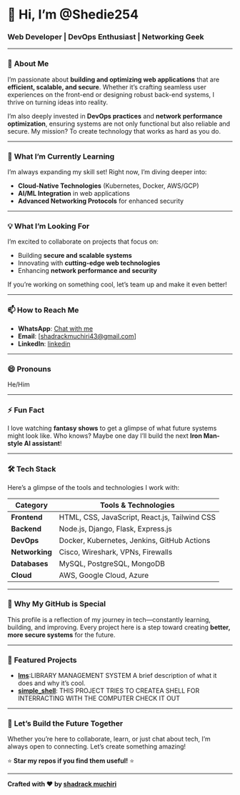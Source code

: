 # 👋 Hi, I’m **@Shedie254**  
### **Web Developer | DevOps Enthusiast | Networking Geek**  

---

### 🚀 **About Me**  
I’m passionate about **building and optimizing web applications** that are **efficient, scalable, and secure**. Whether it’s crafting seamless user experiences on the front-end or designing robust back-end systems, I thrive on turning ideas into reality.  

I’m also deeply invested in **DevOps practices** and **network performance optimization**, ensuring systems are not only functional but also reliable and secure. My mission? To create technology that works as hard as you do.  

---

### 🌱 **What I’m Currently Learning**  
I’m always expanding my skill set! Right now, I’m diving deeper into:  
- **Cloud-Native Technologies** (Kubernetes, Docker, AWS/GCP)  
- **AI/ML Integration** in web applications  
- **Advanced Networking Protocols** for enhanced security  

---

### 💡 **What I’m Looking For**  
I’m excited to collaborate on projects that focus on:  
- Building **secure and scalable systems**  
- Innovating with **cutting-edge web technologies**  
- Enhancing **network performance and security**  

If you’re working on something cool, let’s team up and make it even better!  

---

### 📫 **How to Reach Me**  
- **WhatsApp**: [Chat with me](https://wa.me/254796200224)  
- **Email**: [shadrackmuchiri43@gmail.com]  
- **LinkedIn**: [linkedin](https://www.linkedin.com/in/shadrack-muigai-649442281?utm_source=share&utm_campaign=share_via&utm_content=profile&utm_medium=android_app)  

---

### 😄 **Pronouns**  
He/Him  

---

### ⚡ **Fun Fact**  
I love watching **fantasy shows** to get a glimpse of what future systems might look like. Who knows? Maybe one day I’ll build the next **Iron Man-style AI assistant**!  

---

### 🛠️ **Tech Stack**  
Here’s a glimpse of the tools and technologies I work with:  

| **Category**       | **Tools & Technologies**                                                                 |
|---------------------|------------------------------------------------------------------------------------------|
| **Frontend**        | HTML, CSS, JavaScript, React.js, Tailwind CSS                                            |
| **Backend**         | Node.js, Django, Flask, Express.js                                                      |
| **DevOps**          | Docker, Kubernetes, Jenkins, GitHub Actions                                             |
| **Networking**      | Cisco, Wireshark, VPNs, Firewalls                                                       |
| **Databases**       | MySQL, PostgreSQL, MongoDB                                                              |
| **Cloud**           | AWS, Google Cloud, Azure                                                                |

---

### 🌟 **Why My GitHub is Special**  
This profile is a reflection of my journey in tech—constantly learning, building, and improving. Every project here is a step toward creating **better, more secure systems** for the future.  

---

### 📌 **Featured Projects**  
- **[lms](https://github.com/Shedie254/LMS.git)**:LIBRARY MANAGEMENT SYSTEM A brief description of what it does and why it’s cool.  
- **[simple_shell](https://github.com/JoyceNjoro1/simple_shell.git)**: THIS PROJECT TRIES TO CREATEA SHELL FOR INTERRACTING WITH THE COMPUTER CHECK IT OUT  

---

### 🎯 **Let’s Build the Future Together**  
Whether you’re here to collaborate, learn, or just chat about tech, I’m always open to connecting. Let’s create something amazing!  

⭐ **Star my repos if you find them useful!** ⭐  

---

**Crafted with ❤️ by [shadrack  muchiri](https://github.com/Shedie254)**  
